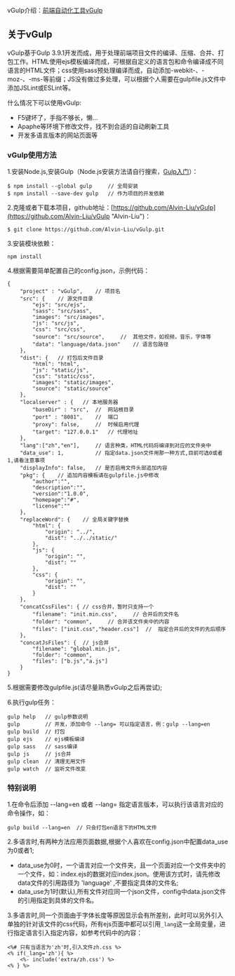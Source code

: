 vGulp介绍：[前端自动化工具vGulp](http://www.limon.space/2017/%E5%89%8D%E7%AB%AF%E8%87%AA%E5%8A%A8%E5%8C%96%E5%B7%A5%E5%85%B7vGulp/ "前端自动化工具vGulp")

## 关于vGulp

vGulp基于Gulp 3.9.1开发而成，用于处理前端项目文件的编译、压缩、合并、打包工作。HTML使用ejs模板编译而成，可根据自定义的语言包和命令编译成不同语言的HTML文件；css使用sass预处理编译而成，自动添加-webkit-、-moz-、-ms-等前缀；JS没有做过多处理，可以根据个人需要在gulpfile.js文件中添加JSLint或ESLint等。

什么情况下可以使用vGulp:

- F5键坏了，手指不够长，懒...
- Apaphe等环境下修改文件，找不到合适的自动刷新工具
- 开发多语言版本的网站页面等

### vGulp使用方法

1.安装Node.js,安装Gulp（Node.js安装方法请自行搜索，[Gulp入门](http://www.gulpjs.com.cn/docs/getting-started/ "Gulp入门")）：

```
$ npm install --global gulp		// 全局安装
$ npm install --save-dev gulp	// 作为项目的开发依赖
```

2.克隆或者下载本项目，github地址：[https://github.com/Alvin-Liu/vGulp](https://github.com/Alvin-Liu/vGulp "Alvin-Liu")：

```
$ git clone https://github.com/Alvin-Liu/vGulp.git
```

3.安装模块依赖：	

```
npm install
```

4.根据需要简单配置自己的config.json，示例代码：
	
```
{
    "project" : "vGulp",	// 项目名   
    "src": {	// 源文件目录
        "ejs": "src/ejs", 
        "sass": "src/sass",
        "images": "src/images",
        "js": "src/js",
        "css": "src/css", 
        "source": "src/source", 	//  其他文件，如视频，音乐，字体等
        "data": "language/data.json" 	// 语言包路径
    },
    "dist": {	// 打包后文件目录
        "html": "html",
        "js": "static/js",
        "css": "static/css",
        "images": "static/images",
        "source": "static/source"
    },
    "localserver" : {	// 本地服务器
        "baseDir" : "src",	//	网站根目录
        "port" : "8081",	//  端口
        "proxy": false,		//  时候启用代理
        "target": "127.0.0.1"	// 代理地址
    },
    "lang":["zh","en"],		// 语言种类，HTML代码将编译到对应的文件夹中
	"data_use": 1,			// 指定data.json文件用那一种方式,目前可选0或者1,请看注意事项
    "displayInfo": false,	// 是否启用文件头部追加内容
    "pkg": {	// 追加内容模板请在gulpfile.js中修改
        "author":"",		
        "description":"",
        "version":"1.0.0",
        "homepage":"#",
        "license":""
    },
    "replaceWord": {	// 全局关键字替换
        "html": {
            "origin": "../",
            "dist": "../../static/"
        },
        "js": {
            "origin": "",
            "dist": ""
        },
        "css": {
            "origin": "",
            "dist": ""
        }
    },
    "concatCssFiles": {	// css合并，暂时只支持一个
        "filename": "init.min.css",		// 合并后的文件名
        "folder": "common",		// 合并该文件夹中的内容
        "files": ["init.css","header.css"]	//  指定合并后的文件的先后顺序
    },
    "concatJsFiles": {	// js合并
        "filename": "global.min.js",
        "folder": "common",
        "files": ["b.js","a.js"]
    }      
}
```

5.根据需要修改gulpfile.js(请尽量熟悉vGulp之后再尝试);

6.执行gulp任务：

```
gulp help   // gulp参数说明
gulp        // 开发，添加命令 --lang= 可以指定语言，例：gulp --lang=en
gulp build  // 打包
gulp ejs    // ejs模板编译
gulp sass   // sass编译
gulp js     // js合并
gulp clean  // 清理无用文件
gulp watch  // 监听文件改变
```

### 特别说明

1.在命令后添加 --lang=en 或者 --lang= 指定语言版本，可以执行该语言对应的命令操作，如：

```
gulp build --lang=en  // 只会打包en语言下的HTML文件
``` 

2.多语言时,有两种方法应用页面数据,根据个人喜欢在config.json中配置data_use为0或者1;

- data_use为0时，一个语言对应一个文件夹，且一个页面对应一个文件夹中的一个文件，如：index.ejs的数据对应index.json。使用该方式时，请先修改data文件的引用路径为 'language' ,不要指定具体的文件名;
- data_use为1时(默认),所有文件对应同一个json文件，config中data.json文件的引用指定到具体的文件名。

3.多语言时,同一个页面由于字体长度等原因显示会有所差别，此时可以另外引入单独的针对该文件的css代码，所有ejs页面中都可以引用`_lang`这一全局变量，进行指定语言引入指定内容，如参考代码中的内容：

```
<%# 只有当语言为'zh'时,引入文件zh.css %>
<% if(_lang='zh'){ %>	
	<%- include('extra/zh.css') %>
<% } %>
```